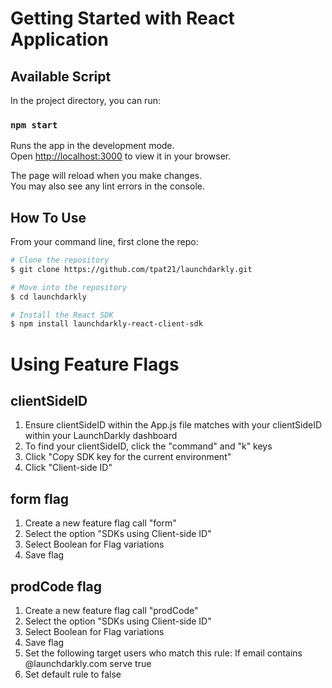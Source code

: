 # Getting Started with React Application

## Available Script

In the project directory, you can run:

### `npm start`

Runs the app in the development mode.\
Open [http://localhost:3000](http://localhost:3000) to view it in your browser.

The page will reload when you make changes.\
You may also see any lint errors in the console.


## How To Use 

From your command line, first clone the repo:

```bash
# Clone the repository
$ git clone https://github.com/tpat21/launchdarkly.git

# Move into the repository
$ cd launchdarkly

# Install the React SDK
$ npm install launchdarkly-react-client-sdk
```

# Using Feature Flags

## clientSideID
1. Ensure clientSideID within the App.js file matches with your clientSideID within your LaunchDarkly dashboard
2. To find your clientSideID, click the "command" and "k" keys
3. Click "Copy SDK key for the current environment"
4. Click "Client-side ID"

## form flag
1. Create a new feature flag call "form"
2. Select the option "SDKs using Client-side ID" 
3. Select Boolean for Flag variations 
4. Save flag

## prodCode flag
1. Create a new feature flag call "prodCode"
2. Select the option "SDKs using Client-side ID" 
3. Select Boolean for Flag variations 
4. Save flag
5. Set the following target users who match this rule: If email contains @launchdarkly.com serve true
6. Set default rule to false







